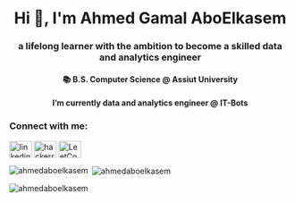 <h1 align="center">Hi 👋, I'm Ahmed Gamal AboElkasem</h1>
<h3 align="center">a lifelong learner with the ambition to become a skilled data and analytics engineer</h3>
<h4 align="center"> 📚 B.S. Computer Science @ Assiut University</h4>
<h4 align="center"> I’m currently data and analytics engineer @ IT-Bots</h4>

<h3 align="left">Connect with me:</h3>
<p align="left">
<a href="https://www.linkedin.com/in/ahmed-gamal-982581159/" target="blank"><img align="center" src="https://raw.githubusercontent.com/rahuldkjain/github-profile-readme-generator/master/src/images/icons/Social/linked-in-alt.svg" alt="linkedin" height="30" width="40" /></a>
<a href="https://www.hackerrank.com/Ahmed_Aboelkasem" target="blank"> <img align="center" src="https://raw.githubusercontent.com/rahuldkjain/github-profile-readme-generator/master/src/images/icons/Social/hackerrank.svg" alt="hackerrank" height="30" width="40" /></a>
<a href="https://leetcode.com/u/ag0006932" target="blank"> <img align="center" src="https://github.com/rahuldkjain/github-profile-readme-generator/blob/master/src/images/icons/Social/leet-code.svg" alt="LeetCode" height="30" width="40" /></a>  
</p>


<p><img align="left" src="https://github-readme-stats.vercel.app/api/top-langs?username=ahmedaboelkasem&show_icons=true&locale=en&layout=compact" alt="ahmedaboelkasem" /></p>

<p>&nbsp;<img align="center" src="https://github-readme-stats.vercel.app/api?username=ahmedaboelkasem&show_icons=true&locale=en" alt="ahmedaboelkasem" /></p>

<p><img align="center" src="https://github-readme-streak-stats.herokuapp.com/?user=ahmedaboelkasem&" alt="ahmedaboelkasem" /></p>
